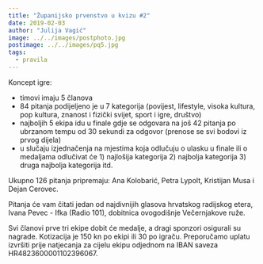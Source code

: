 ```yaml
---
title: "Županijsko prvenstvo u kvizu #2"
date: 2019-02-03
author: "Julija Vagić"
image: ../../images/postphoto.jpg
postimage: ../../images/pq5.jpg
tags:
  - pravila
---
```


Koncept igre:

- timovi imaju 5 članova
- 84 pitanja podijeljeno je u 7 kategorija (povijest, lifestyle, visoka kultura, pop kultura, znanost i fizički svijet, sport i igre, društvo)
- najboljih 5 ekipa idu u finale gdje se odgovara na još 42 pitanja po ubrzanom tempu od 30 sekundi za odgovor (prenose se svi bodovi iz prvog dijela)
- u slučaju izjednačenja na mjestima koja odlučuju o ulasku u finale ili o medaljama odlučivat će 1) najlošija kategorija 2) najbolja kategorija 3) druga najbolja kategorija itd.

Ukupno 126 pitanja pripremaju: Ana Kolobarić, Petra Lypolt, Kristijan Musa i Dejan Cerovec.

Pitanja će vam čitati jedan od najdivnijih glasova hrvatskog radijskog etera, Ivana Pevec - Ifka (Radio 101), dobitnica ovogodišnje Večernjakove ruže.

Svi članovi prve tri ekipe dobit će medalje, a dragi sponzori osigurali su nagrade. Kotizacija je 150 kn po ekipi ili 30 po igraču. Preporučamo uplatu izvršiti prije natjecanja za cijelu ekipu odjednom na IBAN saveza HR4823600001102396067.
